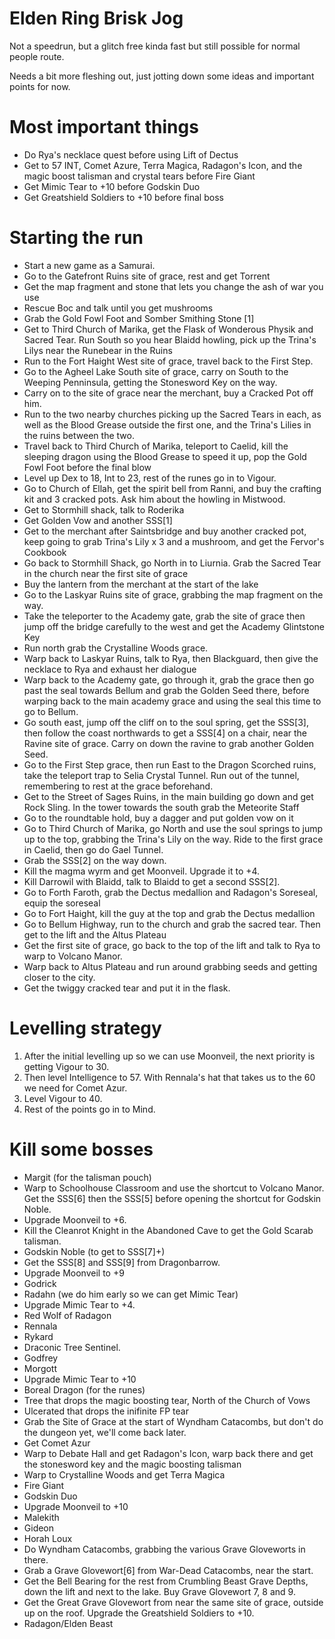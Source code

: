# Elden Ring Brisk Jog

Not a speedrun, but a glitch free kinda fast but still possible for normal people route.

Needs a bit more fleshing out, just jotting down some ideas and important points for now.

# Most important things

- Do Rya's necklace quest before using Lift of Dectus
- Get to 57 INT, Comet Azure, Terra Magica, Radagon's Icon, and the magic boost talisman and crystal tears before Fire Giant
- Get Mimic Tear to +10 before Godskin Duo
- Get Greatshield Soldiers to +10 before final boss

# Starting the run

- Start a new game as a Samurai.
- Go to the Gatefront Ruins site of grace, rest and get Torrent
- Get the map fragment and stone that lets you change the ash of war you use
- Rescue Boc and talk until you get mushrooms
- Grab the Gold Fowl Foot and Somber Smithing Stone [1]
- Get to Third Church of Marika, get the Flask of Wonderous Physik and Sacred Tear. Run South so you hear Blaidd howling, pick up the Trina's Lilys near the Runebear in the Ruins
- Run to the Fort Haight West site of grace, travel back to the First Step.
- Go to the Agheel Lake South site of grace, carry on South to the Weeping Penninsula, getting the Stonesword Key on the way.
- Carry on to the site of grace near the merchant, buy a Cracked Pot off him.
- Run to the two nearby churches picking up the Sacred Tears in each, as well as the Blood Grease outside the first one, and the Trina's Lilies in the ruins between the two.
- Travel back to Third Church of Marika, teleport to Caelid, kill the sleeping dragon using the Blood Grease to speed it up, pop the Gold Fowl Foot before the final blow
- Level up Dex to 18, Int to 23, rest of the runes go in to Vigour.
- Go to Church of Ellah, get the spirit bell from Ranni, and buy the crafting kit and 3 cracked pots. Ask him about the howling in Mistwood.
- Get to Stormhill shack, talk to Roderika
- Get Golden Vow and another SSS[1]
- Get to the merchant after Saintsbridge and buy another cracked pot, keep going to grab Trina's Lily x 3 and a mushroom, and get the Fervor's Cookbook
- Go back to Stormhill Shack, go North in to Liurnia. Grab the Sacred Tear in the church near the first site of grace
- Buy the lantern from the merchant at the start of the lake
- Go to the Laskyar Ruins site of grace, grabbing the map fragment on the way.
- Take the teleporter to the Academy gate, grab the site of grace then jump off the bridge carefully to the west and get the Academy Glintstone Key
- Run north grab the Crystalline Woods grace.
- Warp back to Laskyar Ruins, talk to Rya, then Blackguard, then give the necklace to Rya and exhaust her dialogue
- Warp back to the Academy gate, go through it, grab the grace then go past the seal towards Bellum and grab the Golden Seed there, before warping back to the main academy grace and using the seal this time to go to Bellum.
- Go south east, jump off the cliff on to the soul spring, get the SSS[3], then follow the coast northwards to get a SSS[4] on a chair, near the Ravine site of grace. Carry on down the ravine to grab another Golden Seed.
- Go to the First Step grace, then run East to the Dragon Scorched ruins, take the teleport trap to Selia Crystal Tunnel. Run out of the tunnel, remembering to rest at the grace beforehand.
- Get to the Street of Sages Ruins, in the main building go down and get Rock Sling. In the tower towards the south grab the Meteorite Staff
- Go to the roundtable hold, buy a dagger and put golden vow on it
- Go to Third Church of Marika, go North and use the soul springs to jump up to the top, grabbing the Trina's Lily on the way. Ride to the first grace in Caelid, then go do Gael Tunnel.
- Grab the SSS[2] on the way down.
- Kill the magma wyrm and get Moonveil. Upgrade it to +4.
- Kill Darrowil with Blaidd, talk to Blaidd to get a second SSS[2].
- Go to Forth Faroth, grab the Dectus medallion and  Radagon's Soreseal, equip the soreseal
- Go to Fort Haight, kill the guy at the top and grab the Dectus medallion
- Go to Bellum Highway, run to the church and grab the sacred tear. Then get to the lift and the Altus Plateau
- Get the first site of grace, go back to the top of the lift and talk to Rya to warp to Volcano Manor.
- Warp back to Altus Plateau and run around grabbing seeds and getting closer to the city.
- Get the twiggy cracked tear and put it in the flask.

# Levelling strategy

1. After the initial levelling up so we can use Moonveil, the next priority is getting Vigour to 30.
2. Then level Intelligence to 57. With Rennala's hat that takes us to the 60 we need for Comet Azur.
3. Level Vigour to 40.
4. Rest of the points go in to Mind.

# Kill some bosses
- Margit (for the talisman pouch)
- Warp to Schoolhouse Classroom and use the shortcut to Volcano Manor. Get the SSS[6] then the SSS[5] before opening the shortcut for Godskin Noble.
- Upgrade Moonveil to +6.
- Kill the Cleanrot Knight in the Abandoned Cave to get the Gold Scarab talisman.
- Godskin Noble (to get to SSS[7]+)
- Get the SSS[8] and SSS[9] from Dragonbarrow.
- Upgrade Moonveil to +9
- Godrick
- Radahn (we do him early so we can get Mimic Tear)
- Upgrade Mimic Tear to +4.
- Red Wolf of Radagon
- Rennala
- Rykard
- Draconic Tree Sentinel.
- Godfrey
- Morgott
- Upgrade Mimic Tear to +10
- Boreal Dragon (for the runes)
- Tree that drops the magic boosting tear, North of the Church of Vows
- Ulcerated that drops the inifinite FP tear
- Grab the Site of Grace at the start of Wyndham Catacombs, but don't do the dungeon yet, we'll come back later.
- Get Comet Azur
- Warp to Debate Hall and get Radagon's Icon, warp back there and get the stonesword key and the magic boosting talisman
- Warp to Crystalline Woods and get Terra Magica
- Fire Giant
- Godskin Duo
- Upgrade Moonveil to +10
- Malekith
- Gideon
- Horah Loux
- Do Wyndham Catacombs, grabbing the various Grave Gloveworts in there.
- Grab a Grave Glovewort[6] from War-Dead Catacombs, near the start.
- Get the Bell Bearing for the rest from Crumbling Beast Grave Depths, down the lift and next to the lake. Buy Grave Glovewort 7, 8 and 9.
- Get the Great Grave Glovewort from near the same site of grace, outside up on the roof. Upgrade the Greatshield Soldiers to +10.
- Radagon/Elden Beast
